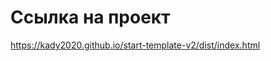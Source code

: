 # Ссылка на проект
https://kady2020.github.io/start-template-v2/dist/index.html
<!-- # Описание проекта
[![Header](https://github.com/Kady2020/flex-lesson/blob/main/src/img/github-logo.png)](https://kady2020.github.io/flex-lesson/dist/index.html) -->
